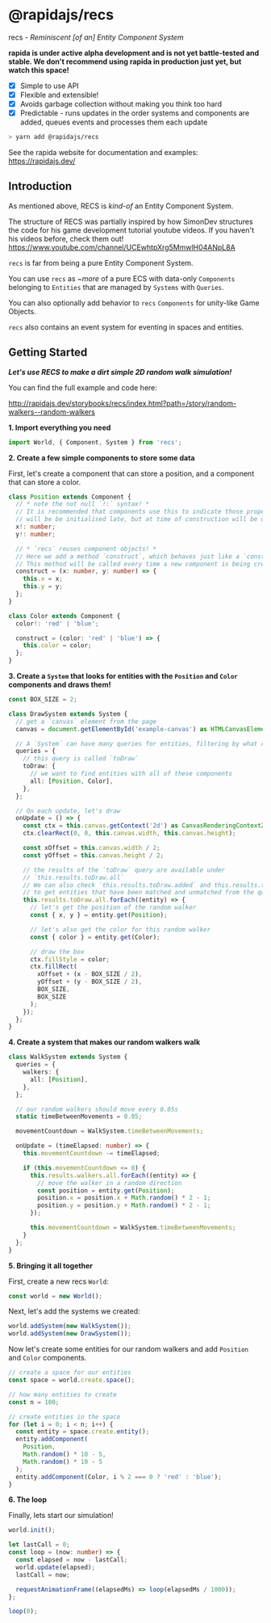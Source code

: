 # @rapidajs/recs

recs - *Reminiscent [of an] Entity Component System*

**rapida is under active alpha development and is not yet battle-tested and stable. We don't recommend using rapida in production just yet, but watch this space!**

- [x] Simple to use API
- [x] Flexible and extensible!
- [x] Avoids garbage collection without making you think too hard
- [x] Predictable - runs updates in the order systems and components are added, queues events and processes them each update

```bash
> yarn add @rapidajs/recs
```

See the rapida website for documentation and examples: https://rapidajs.dev/ 

## Introduction

As mentioned above, RECS is *kind-of* an Entity Component System.

The structure of RECS was partially inspired by how SimonDev structures the code for his game development tutorial youtube videos. If you haven't his videos before, check them out! https://www.youtube.com/channel/UCEwhtpXrg5MmwlH04ANpL8A

`recs` is far from being a pure Entity Component System.

You can use `recs` as *~more* of a pure ECS with data-only `Components` belonging to `Entities` that are managed by `Systems` with `Queries`.

You can also optionally add behavior to `recs` `Components` for unity-like Game Objects.

`recs` also contains an event system for eventing in spaces and entities.

## Getting Started

***Let's use RECS to make a dirt simple 2D random walk simulation!***

You can find the full example and code here:

http://rapidajs.dev/storybooks/recs/index.html?path=/story/random-walkers--random-walkers

**1. Import everything you need**

```ts
import World, { Component, System } from 'recs';
```

**2. Create a few simple components to store some data**

First, let's create a component that can store a position, and a component that can store a color.

```ts
class Position extends Component {
  // * note the not null `!:` syntax! *
  // It is recommended that components use this to indicate those properties
  // will be be initialised late, but at time of construction will be defined.
  x!: number;
  y!: number;

  // * `recs` reuses component objects! *
  // Here we add a method `construct`, which behaves just like a `constructor`.
  // This method will be called every time a new component is being created or re-used
  construct = (x: number, y: number) => {
    this.x = x;
    this.y = y;
  };
}

class Color extends Component {
  color!: 'red' | 'blue';

  construct = (color: 'red' | 'blue') => {
    this.color = color;
  };
}
```

**3. Create a `System` that looks for entities with the `Position` and `Color` components and draws them!**

```ts
const BOX_SIZE = 2;

class DrawSystem extends System {
  // get a `canvas` element from the page
  canvas = document.getElementById('example-canvas') as HTMLCanvasElement;

  // A `System` can have many queries for entities, filtering by what components they have
  queries = {
    // this query is called `toDraw`
    toDraw: {
      // we want to find entities with all of these components
      all: [Position, Color],
    },
  };

  // On each update, let's draw
  onUpdate = () => {
    const ctx = this.canvas.getContext('2d') as CanvasRenderingContext2D;
    ctx.clearRect(0, 0, this.canvas.width, this.canvas.height);

    const xOffset = this.canvas.width / 2;
    const yOffset = this.canvas.height / 2;

    // the results of the `toDraw` query are available under
    // `this.results.toDraw.all`
    // We can also check `this.results.toDraw.added` and this.results.toDraw.removed`
    // to get entities that have been matched and unmatched from the query
    this.results.toDraw.all.forEach((entity) => {
      // let's get the position of the random walker
      const { x, y } = entity.get(Position);

      // let's also get the color for this random walker
      const { color } = entity.get(Color);

      // draw the box
      ctx.fillStyle = color;
      ctx.fillRect(
        xOffset + (x - BOX_SIZE / 2),
        yOffset + (y - BOX_SIZE / 2),
        BOX_SIZE,
        BOX_SIZE
      );
    });
  };
}
```

**4. Create a system that makes our random walkers walk**

```ts
class WalkSystem extends System {
  queries = {
    walkers: {
      all: [Position],
    },
  };

  // our random walkers should move every 0.05s
  static timeBetweenMovements = 0.05;

  movementCountdown = WalkSystem.timeBetweenMovements;

  onUpdate = (timeElapsed: number) => {
    this.movementCountdown -= timeElapsed;

    if (this.movementCountdown <= 0) {
      this.results.walkers.all.forEach((entity) => {
        // move the walker in a random direction
        const position = entity.get(Position);
        position.x = position.x + Math.random() * 2 - 1;
        position.y = position.y + Math.random() * 2 - 1;
      });

      this.movementCountdown = WalkSystem.timeBetweenMovements;
    }
  };
}
```

**5. Bringing it all together**

First, create a new recs `World`:

```ts
const world = new World();
```

Next, let's add the systems we created:

```ts
world.addSystem(new WalkSystem());
world.addSystem(new DrawSystem());
```

Now let's create some entities for our random walkers and add `Position` and `Color` components.

```ts
// create a space for our entities
const space = world.create.space();

// how many entities to create
const n = 100;

// create entities in the space
for (let i = 0; i < n; i++) {
  const entity = space.create.entity();
  entity.addComponent(
    Position,
    Math.random() * 10 - 5,
    Math.random() * 10 - 5
  );
  entity.addComponent(Color, i % 2 === 0 ? 'red' : 'blue');
}
```

**6. The loop**

Finally, lets start our simulation!

```ts
world.init();

let lastCall = 0;
const loop = (now: number) => {
  const elapsed = now - lastCall;
  world.update(elapsed);
  lastCall = now;

  requestAnimationFrame((elapsedMs) => loop(elapsedMs / 1000));
};

loop(0);
```
